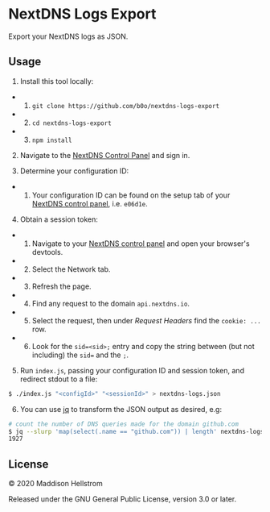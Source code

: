 NextDNS Logs Export
===================

Export your NextDNS logs as JSON.

Usage
-----

1. Install this tool locally:
- 1. `git clone https://github.com/b0o/nextdns-logs-export`
- 2. `cd nextdns-logs-export`
- 3. `npm install`

2. Navigate to the [NextDNS Control Panel](https://my.nextdns.io/) and sign in.

3. Determine your configuration ID:
- 1. Your configuration ID can be found on the setup tab of your [NextDNS control panel](https://my.nextdns.io), i.e. `e06d1e`.

4. Obtain a session token:
- 1. Navigate to your [NextDNS control panel](https://my.nextdns.io) and open your browser's devtools.
- 2. Select the Network tab.
- 3. Refresh the page.
- 4. Find any request to the domain `api.nextdns.io`.
- 5. Select the request, then under *Request Headers* find the `cookie: ...` row.
- 6. Look for the `sid=<sid>;` entry and copy the string between (but not
     including) the `sid=` and the `;`.

5. Run `index.js`, passing your configuration ID and session token, and redirect stdout to a file:

```sh
$ ./index.js "<configId>" "<sessionId>" > nextdns-logs.json
```

6. You can use [jq](https://github.com/stedolan/jq) to transform the JSON output as desired, e.g:

```sh
# count the number of DNS queries made for the domain github.com
$ jq --slurp 'map(select(.name == "github.com")) | length' nextdns-logs.json
1927
```

License
-------
&copy; 2020 Maddison Hellstrom

Released under the GNU General Public License, version 3.0 or later.
